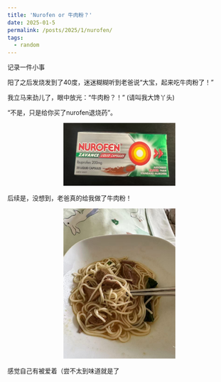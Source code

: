 ```yaml
---
title: 'Nurofen or 牛肉粉？'
date: 2025-01-5
permalink: /posts/2025/1/nurofen/
tags:
  - random
---
```


记录一件小事


阳了之后发烧发到了40度，迷迷糊糊听到老爸说“大宝，起来吃牛肉粉了！”

我立马来劲儿了，眼中放光：“牛肉粉？！” (请叫我大馋丫头)

“不是，只是给你买了nurofen退烧药”。

<p align="center">
  <img src="/assets/images/nurofen.jpg" alt="Nurofen" width="50%"/>
</p>

后续是，没想到，老爸真的给我做了牛肉粉！

<p align="center">
  <img src="/assets/images/niuroufen.jpg" alt="Niuroufen" width="50%"/>
</p>

感觉自己有被爱着（尝不太到味道就是了